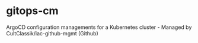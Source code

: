 # gitops-cm
ArgoCD configuration managements for a Kubernetes cluster - Managed by CultClassik/iac-github-mgmt (Github)
